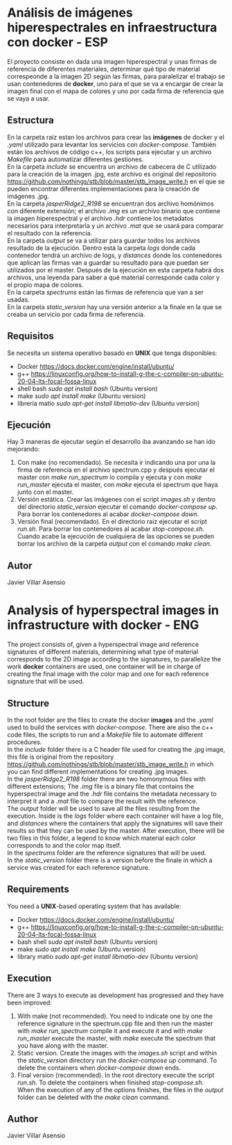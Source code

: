 # Análisis de imágenes hiperespectrales en infraestructura con docker - ESP
El proyecto consiste en dada una imagen hiperespectral y unas firmas de referencia de diferentes materiales, determinar qué tipo de material correspeonde a la imagen 2D según las firmas, para paralelizar el trabajo se usan contenedores de **docker**, uno para el que se va a encargar de crear la imagen final con el mapa de colores y uno por cada firma de referencia que se vaya a usar. 

## Estructura
En la carpeta raíz estan los archivos para crear las **imágenes** de docker y el *.yaml* utilizado para levantar los servicios con *docker-compose*. También están los archivos de código c++, los scripts para ejecutar y un archivo *Makefile* para automatizar diferentes gestiones. \
En la carpeta *include* se encuentra un archivo de cabecera de C utilizado para la creación de la imagen .jpg, este archivo es original del repositorio https://github.com/nothings/stb/blob/master/stb_image_write.h en el que se pueden encontrar diferentes implementaciones para la creación de imágenes .jpg. \
En la carpeta *jasperRidge2_R198* se encuentran dos archivo homónimos con diferente extensión; el archivo *.img* es un archivo binario que contiene la imagen hiperespectral y el archivo *.hdr* contiene los metadatos necesarios para interpretarla y un archivo *.mat* que se usará para comparar el resultado con la referencia. \
En la carpeta *output* se va a utilizar para guardar todos los archivos resultado de la ejecución. Dentro está la carpeta *logs* donde cada contenedor tendrá un archivo de logs, y *distances* donde los contenedores que aplican las firmas van a guardar su resultado para que puedan ser utilizados por el master. Después de la ejecución en esta carpeta habrá dos archivos, una leyenda para saber a qué material corresponde cada color y el propio mapa de colores. \
En la carpeta *spectrums* están las firmas de referencia que van a ser usadas. \
En la carpeta *static_version* hay una versión anterior a la finale en la que se creaba un servicio por cada firma de referencia.

## Requisitos
Se necesita un sistema operativo basado en **UNIX** que tenga disponibles:
- Docker https://docs.docker.com/engine/install/ubuntu/
- g++ https://linuxconfig.org/how-to-install-g-the-c-compiler-on-ubuntu-20-04-lts-focal-fossa-linux
- shell bash *sudo apt install bash* (Ubuntu version)
- make *sudo apt install make* (Ubuntu version)
- librería matio *sudo apt-get install libmatio-dev* (Ubuntu version)

## Ejecución
Hay 3 maneras de ejecutar según el desarrollo iba avanzando se han ido mejorando:
1. Con make (no recomendado). Se necesita ir indicando una por una la firma de referencia en el archivo spectrum.cpp y después ejecutar el master con *make run_spectrum* lo compila y ejecuta y con *make run_master* ejecuta el master, con *make* ejecuta el spectrum que haya junto con el master.
2. Versión estática. Crear las imágenes con el script *images.sh* y dentro del directorio *static_version* ejecutar el comando *docker-compose up*. Para borrar los contenedores al acabar *docker-compose down*.
3. Versión final (recomendado). En el directorio raiz ejecutar el script *run.sh*. Para borrar los contenedores al acabar *stop-compose.sh*.
\
Cuando acabe la ejecución de cualquiera de las opciones se pueden borrar los archivo de la carpeta *output* con el comando *make clean*.

## Autor
Javier Villar Asensio

# Analysis of hyperspectral images in infrastructure with docker - ENG
The project consists of, given a hyperspectral image and reference signatures of different materials, determining what type of material corresponds to the 2D image according to the signatures, to parallelize the work **docker** containers are used, one container will be in charge of creating the final image with the color map and one for each reference signature that will be used.

## Structure
In the root folder are the files to create the docker **images** and the *.yaml* used to build the services with *docker-compose*. There are also the c++ code files, the scripts to run and a *Makefile* file to automate different procedures. \
In the *include* folder there is a C header file used for creating the .jpg image, this file is original from the repository https://github.com/nothings/stb/blob/master/stb_image_write.h in which you can find different implementations for creating .jpg images. \
In the *jasperRidge2_R198* folder there are two homonymous files with different extensions; The *.img* file is a binary file that contains the hyperspectral image and the *.hdr* file contains the metadata necessary to interpret it and a *.mat* file to compare the result with the reference. \
The *output* folder will be used to save all the files resulting from the execution. Inside is the *logs* folder where each container will have a log file, and *distances* where the containers that apply the signatures will save their results so that they can be used by the master. After execution, there will be two files in this folder, a legend to know which material each color corresponds to and the color map itself. \
In the *spectrums* folder are the reference signatures that will be used. \
In the *static_version* folder there is a version before the finale in which a service was created for each reference signature.

## Requirements
You need a **UNIX**-based operating system that has available:
- Docker https://docs.docker.com/engine/install/ubuntu/
- g++ https://linuxconfig.org/how-to-install-g-the-c-compiler-on-ubuntu-20-04-lts-focal-fossa-linux
- bash shell *sudo apt install bash* (Ubuntu version)
- make *sudo apt install make* (Ubuntu version)
- library matio *sudo apt-get install libmatio-dev* (Ubuntu version)

## Execution
There are 3 ways to execute as development has progressed and they have been improved:
1. With make (not recommended). You need to indicate one by one the reference signature in the spectrum.cpp file and then run the master with *make run_spectrum* compile it and execute it and with *make run_master* execute the master, with *make* execute the spectrum that you have along with the master.
2. Static version. Create the images with the *images.sh* script and within the *static_version* directory run the *docker-compose up* command. To delete the containers when *docker-compose down* ends.
3. Final version (recommended). In the root directory execute the script *run.sh*. To delete the containers when finished *stop-compose.sh*.
\
When the execution of any of the options finishes, the files in the *output* folder can be deleted with the *make clean* command.

## Author
Javier Villar Asensio